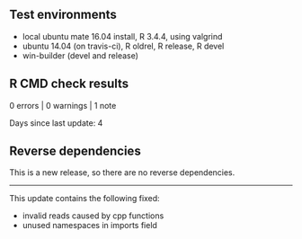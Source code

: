 ## Test environments
* local ubuntu mate 16.04 install, R 3.4.4, using valgrind
* ubuntu 14.04 (on travis-ci), R oldrel, R release, R devel
* win-builder (devel and release)

## R CMD check results

0 errors | 0 warnings | 1 note

Days since last update: 4

## Reverse dependencies

This is a new release, so there are no reverse dependencies.

---

This update contains the following fixed:
* invalid reads caused by cpp functions
* unused namespaces in imports field

